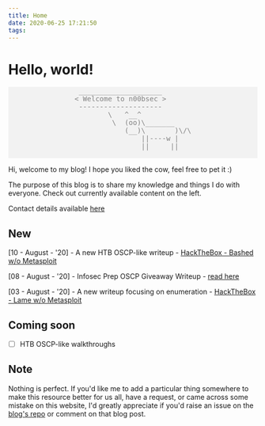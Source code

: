 ```yaml
---
title: Home
date: 2020-06-25 17:21:50
tags:
---
```


# Hello, world!
<pre style="display: grid; place-items: center; color: #828282; background-color: #f2f2f2; ">
 ____________________
< Welcome to n00bsec >
 --------------------
        \   ^__^
         \  (oo)\_______
            (__)\       )\/\
                ||----w |
                ||     ||

</pre>

Hi, welcome to my blog! I hope you liked the cow, feel free to pet it :)

The purpose of this blog is to share my knowledge and things I do with everyone.
Check out currently available content on the left.

Contact details available [here](/whoami/#Connect-With-Me)

## New
[10 - August - '20] - A new HTB OSCP-like writeup - [HackTheBox - Bashed w/o Metasploit](/HackTheBox/htb-bashed/)

[08 - August - '20] - Infosec Prep OSCP Giveaway Writeup - [read here](/infosec-prep-oscp)

[03 - August - '20] - A new writeup focusing on enumeration - [HackTheBox - Lame w/o Metasploit](/HackTheBox/htb-lame/)

## Coming soon
- [ ] HTB OSCP-like walkthroughs

## Note
Nothing is perfect. If you'd like me to add a particular thing somewhere to make this resource better for us all, have a request, or came across some mistake on this website, I'd greatly appreciate if you'd raise an issue on the [blog's repo](https://github.com/krnb/noobsecblog) or comment on that blog post.